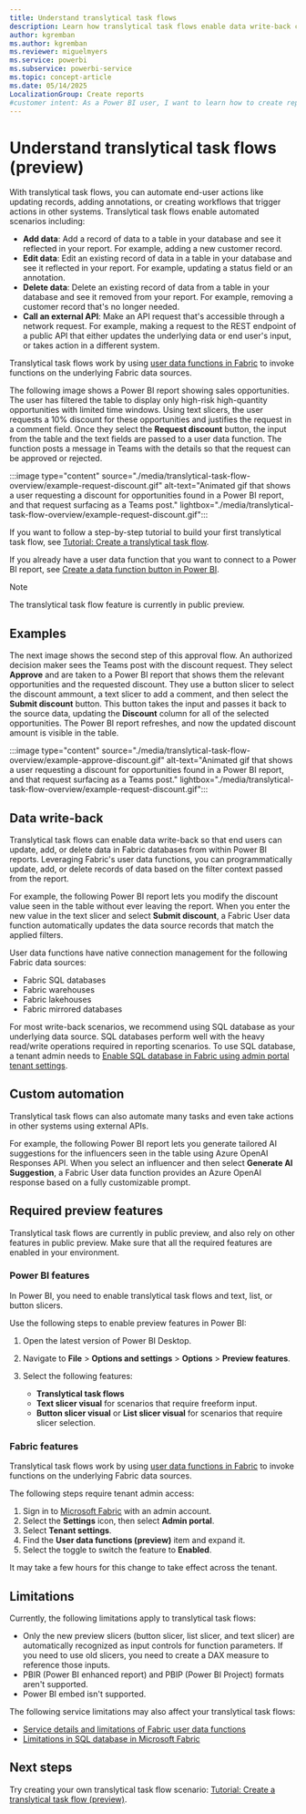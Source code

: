 ```yaml
---
title: Understand translytical task flows
description: Learn how translytical task flows enable data write-back capabilities in Power BI reports with user data functions in Fabric.
author: kgremban
ms.author: kgremban
ms.reviewer: miguelmyers
ms.service: powerbi
ms.subservice: powerbi-service
ms.topic: concept-article
ms.date: 05/14/2025
LocalizationGroup: Create reports
#customer intent: As a Power BI user, I want to learn how to create reports that allow readers to edit the data source so that end users have interactive access to their data.
---
```


# Understand translytical task flows (preview)

With translytical task flows, you can automate end-user actions like updating records, adding annotations, or creating workflows that trigger actions in other systems. Translytical task flows enable automated scenarios including:

* **Add data**: Add a record of data to a table in your database and see it reflected in your report. For example, adding a new customer record.
* **Edit data**: Edit an existing record of data in a table in your database and see it reflected in your report. For example, updating a status field or an annotation.
* **Delete data**: Delete an existing record of data from a table in your database and see it removed from your report. For example, removing a customer record that's no longer needed.
* **Call an external API**: Make an API request that's accessible through a network request. For example, making a request to the REST endpoint of a public API that either updates the underlying data or end user's input, or takes action in a different system.

Translytical task flows work by using [user data functions in Fabric](/fabric/data-engineering/user-data-functions/user-data-functions-overview) to invoke functions on the underlying Fabric data sources.

The following image shows a Power BI report showing sales opportunities. The user has filtered the table to display only high-risk high-quantity opportunities with limited time windows. Using text slicers, the user requests a 10% discount for these opportunities and justifies the request in a comment field. Once they select the **Request discount** button, the input from the table and the text fields are passed to a user data function. The function posts a message in Teams with the details so that the request can be approved or rejected.

:::image type="content" source="./media/translytical-task-flow-overview/example-request-discount.gif" alt-text="Animated gif that shows a user requesting a discount for opportunities found in a Power BI report, and that request surfacing as a Teams post." lightbox="./media/translytical-task-flow-overview/example-request-discount.gif":::

If you want to follow a step-by-step tutorial to build your first translytical task flow, see [Tutorial: Create a translytical task flow](./translytical-task-flow-tutorial.md).

If you already have a user data function that you want to connect to a Power BI report, see [Create a data function button in Power BI](./translytical-task-flow-button.md).

>[!NOTE]
>The translytical task flow feature is currently in public preview.

## Examples



The next image shows the second step of this approval flow. An authorized decision maker sees the Teams post with the discount request. They select **Approve** and are taken to a Power BI report that shows them the relevant opportunities and the requested discount. They use a button slicer to select the discount ammount, a text slicer to add a comment, and then select the **Submit discount** button. This button takes the input and passes it back to the source data, updating the **Discount** column for all of the selected opportunities. The Power BI report refreshes, and now the updated discount amount is visible in the table.

:::image type="content" source="./media/translytical-task-flow-overview/example-approve-discount.gif" alt-text="Animated gif that shows a user requesting a discount for opportunities found in a Power BI report, and that request surfacing as a Teams post." lightbox="./media/translytical-task-flow-overview/example-request-discount.gif":::

## Data write-back

Translytical task flows can enable data write-back so that end users can update, add, or delete data in Fabric databases from within Power BI reports. Leveraging Fabric's user data functions, you can programmatically update, add, or delete records of data based on the filter context passed from the report. 

For example, the following Power BI report lets you modify the discount value seen in the table without ever leaving the report. When you enter the new value in the text slicer and select **Submit discount**, a Fabric User data function automatically updates the data source records that match the applied filters. 

<!-- 
:::image type="content" source="{source}" alt-text="Screenshot that shows a sample Power BI report that includes an interactive interface for modifying a data record.":::
-->

User data functions have native connection management for the following Fabric data sources:

* Fabric SQL databases
* Fabric warehouses
* Fabric lakehouses
* Fabric mirrored databases

For most write-back scenarios, we recommend using SQL database as your underlying data source. SQL databases perform well with the heavy read/write operations required in reporting scenarios. To use SQL database, a tenant admin needs to [Enable SQL database in Fabric using admin portal tenant settings](/fabric/database/sql/enable).

## Custom automation

Translytical task flows can also automate many tasks and even take actions in other systems using external APIs.

For example, the following Power BI report lets you generate tailored AI suggestions for the influencers seen in the table using Azure OpenAI Responses API. When you select an influencer and then select **Generate AI Suggestion**, a Fabric User data function provides an Azure OpenAI response based on a fully customizable prompt.

<!-- 
:::image type="content" source="{source}" alt-text="Screenshot that shows a sample Power BI report that includes an interactive interface for making a call to Azure OpenAI API.":::
-->

## Required preview features

Translytical task flows are currently in public preview, and also rely on other features in public preview. Make sure that all the required features are enabled in your environment.

### Power BI features

In Power BI, you need to enable translytical task flows and text, list, or button slicers.

Use the following steps to enable preview features in Power BI:

1. Open the latest version of Power BI Desktop.
1. Navigate to **File** > **Options and settings** > **Options** > **Preview features**.
1. Select the following features:

   * **Translytical task flows**
   * **Text slicer visual** for scenarios that require freeform input.
   * **Button slicer visual** or **List slicer visual** for scenarios that require slicer selection.

### Fabric features

Translytical task flows work by using [user data functions in Fabric](/fabric/data-engineering/user-data-functions/user-data-functions-overview) to invoke functions on the underlying Fabric data sources.

The following steps require tenant admin access:

1. Sign in to [Microsoft Fabric](https://app.fabric.microsoft.com) with an admin account.
1. Select the **Settings** icon, then select **Admin portal**.
1. Select **Tenant settings**.
1. Find the **User data functions (preview)** item and expand it.
1. Select the toggle to switch the feature to **Enabled**.

It may take a few hours for this change to take effect across the tenant.

## Limitations

Currently, the following limitations apply to translytical task flows:

* Only the new preview slicers (button slicer, list slicer, and text slicer) are automatically recognized as input controls for function parameters. If you need to use old slicers, you need to create a DAX measure to reference those inputs.
* PBIR (Power BI enhanced report) and PBIP (Power BI Project) formats aren't supported.
* Power BI embed isn't supported.

The following service limitations may also affect your translytical task flows:

* [Service details and limitations of Fabric user data functions](/fabric/data-engineering/user-data-functions/user-data-functions-service-limits)
* [Limitations in SQL database in Microsoft Fabric](/fabric/database/sql/limitations)

## Next steps

Try creating your own translytical task flow scenario: [Tutorial: Create a translytical task flow (preview)](./translytical-task-flow-create.md).